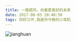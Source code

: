 ```yaml
---
title: 一路顺风，向着更美好的未来
date: 2017-08-03 20:40:50
tags: 你好江环,我是你今晚的小耳机
---
```

![jianghuan](/img/jianghuan.png)